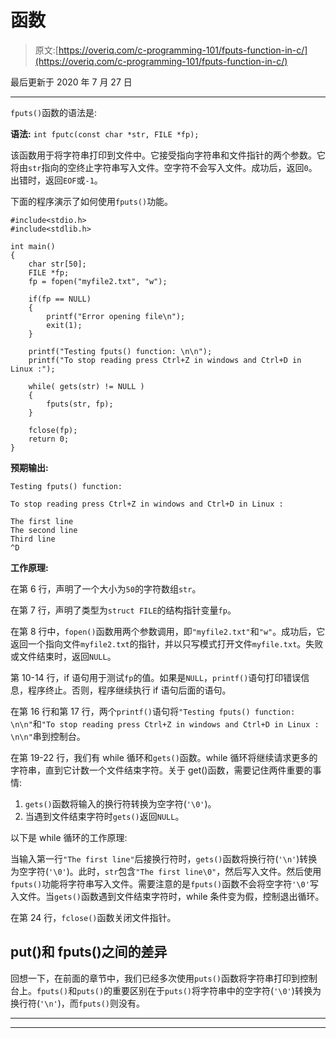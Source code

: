 # 函数

> 原文:[https://overiq.com/c-programming-101/fputs-function-in-c/](https://overiq.com/c-programming-101/fputs-function-in-c/)

最后更新于 2020 年 7 月 27 日

* * *

`fputs()`函数的语法是:

**语法:** `int fputc(const char *str, FILE *fp);`

该函数用于将字符串打印到文件中。它接受指向字符串和文件指针的两个参数。它将由`str`指向的空终止字符串写入文件。空字符不会写入文件。成功后，返回`0`。出错时，返回`EOF`或`-1`。

下面的程序演示了如何使用`fputs()`功能。

```
#include<stdio.h>
#include<stdlib.h>

int main()
{
    char str[50];
    FILE *fp;
    fp = fopen("myfile2.txt", "w");

    if(fp == NULL)
    {
        printf("Error opening file\n");
        exit(1);
    }

    printf("Testing fputs() function: \n\n");
    printf("To stop reading press Ctrl+Z in windows and Ctrl+D in Linux :");

    while( gets(str) != NULL )
    {
        fputs(str, fp);
    }

    fclose(fp);
    return 0;
}

```

**预期输出:**

```
Testing fputs() function:

To stop reading press Ctrl+Z in windows and Ctrl+D in Linux :

The first line
The second line
Third line
^D

```

**工作原理:**

在第 6 行，声明了一个大小为`50`的字符数组`str`。

在第 7 行，声明了类型为`struct FILE`的结构指针变量`fp`。

在第 8 行中，`fopen()`函数用两个参数调用，即`"myfile2.txt"`和`"w"`。成功后，它返回一个指向文件`myfile2.txt`的指针，并以只写模式打开文件`myfile.txt`。失败或文件结束时，返回`NULL`。

第 10-14 行，if 语句用于测试`fp`的值。如果是`NULL`，`printf()`语句打印错误信息，程序终止。否则，程序继续执行 if 语句后面的语句。

在第 16 行和第 17 行，两个`printf()`语句将`"Testing fputs() function: \n\n"`和`"To stop reading press Ctrl+Z in windows and Ctrl+D in Linux : \n\n"`串到控制台。

在第 19-22 行，我们有 while 循环和`gets()`函数。while 循环将继续请求更多的字符串，直到它计数一个文件结束字符。关于 get()函数，需要记住两件重要的事情:

1.  `gets()`函数将输入的换行符转换为空字符(`'\0'`)。
2.  当遇到文件结束字符时`gets()`返回`NULL`。

以下是 while 循环的工作原理:

当输入第一行`"The first line"`后接换行符时，`gets()`函数将换行符(`'\n'`)转换为空字符(`'\0'`)。此时，`str`包含`"The first line\0"`，然后写入文件。然后使用`fputs()`功能将字符串写入文件。需要注意的是`fputs()`函数不会将空字符`'\0'`写入文件。当`gets()`函数遇到文件结束字符时，while 条件变为假，控制退出循环。

在第 24 行，`fclose()`函数关闭文件指针。

## put()和 fputs()之间的差异

回想一下，在前面的章节中，我们已经多次使用`puts()`函数将字符串打印到控制台上。`fputs()`和`puts()`的重要区别在于`puts()`将字符串中的空字符(`'\0'`)转换为换行符(`'\n'`)，而`fputs()`则没有。

* * *

* * *